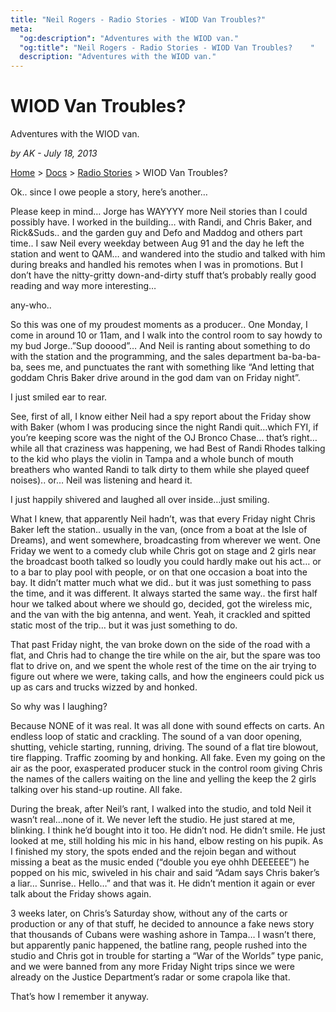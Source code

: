 ```yaml
---
title: "Neil Rogers - Radio Stories - WIOD Van Troubles?"
meta:
  "og:description": "Adventures with the WIOD van."
  "og:title": "Neil Rogers - Radio Stories - WIOD Van Troubles?    "
  description: "Adventures with the WIOD van."
---
```


# WIOD Van Troubles?

Adventures with the WIOD van.

_by AK - July 18, 2013_

[Home](https://neilrogers.org/) > [Docs](https://neilrogers.org/docs) > [Radio Stories](https://neilrogers.org/docs/radio-stories) > WIOD Van Troubles?

Ok.. since I owe people a story, here’s another…

Please keep in mind… Jorge has WAYYYY more Neil stories than I could possibly have. I worked in the building… with Randi, and Chris Baker, and Rick&Suds.. and the garden guy and Defo and Maddog and others part time.. I saw Neil every weekday between Aug 91 and the day he left the station and went to QAM… and wandered into the studio and talked with him during breaks and handled his remotes when I was in promotions. But I don’t have the nitty-gritty down-and-dirty stuff that’s probably really good reading and way more interesting…

any-who..

So this was one of my proudest moments as a producer.. One Monday, I come in around 10 or 11am, and I walk into the control room to say howdy to my bud Jorge..”Sup dooood”… And Neil is ranting about something to do with the station and the programming, and the sales department ba-ba-ba-ba, sees me, and punctuates the rant with something like “And letting that goddam Chris Baker drive around in the god dam van on Friday night”.

I just smiled ear to rear.

See, first of all, I know either Neil had a spy report about the Friday show with Baker (whom I was producing since the night Randi quit…which FYI, if you’re keeping score was the night of the OJ Bronco Chase… that’s right… while all that craziness was happening, we had Best of Randi Rhodes talking to the kid who plays the violin in Tampa and a whole bunch of mouth breathers who wanted Randi to talk dirty to them while she played queef noises).. or… Neil was listening and heard it.

I just happily shivered and laughed all over inside…just smiling.

What I knew, that apparently Neil hadn’t, was that every Friday night Chris Baker left the station.. usually in the van, (once from a boat at the Isle of Dreams), and went somewhere, broadcasting from wherever we went. One Friday we went to a comedy club while Chris got on stage and 2 girls near the broadcast booth talked so loudly you could hardly make out his act… or to a bar to play pool with people, or on that one occasion a boat into the bay. It didn’t matter much what we did.. but it was just something to pass the time, and it was different. It always started the same way.. the first half hour we talked about where we should go, decided, got the wireless mic, and the van with the big antenna, and went. Yeah, it crackled and spitted static most of the trip… but it was just something to do.

That past Friday night, the van broke down on the side of the road with a flat, and Chris had to change the tire while on the air, but the spare was too flat to drive on, and we spent the whole rest of the time on the air trying to figure out where we were, taking calls, and how the engineers could pick us up as cars and trucks wizzed by and honked.

So why was I laughing?

Because NONE of it was real. It was all done with sound effects on carts. An endless loop of static and crackling. The sound of a van door opening, shutting, vehicle starting, running, driving. The sound of a flat tire blowout, tire flapping. Traffic zooming by and honking. All fake. Even my going on the air as the poor, exasperated producer stuck in the control room giving Chris the names of the callers waiting on the line and yelling the keep the 2 girls talking over his stand-up routine. All fake.

During the break, after Neil’s rant, I walked into the studio, and told Neil it wasn’t real…none of it. We never left the studio. He just stared at me, blinking. I think he’d bought into it too. He didn’t nod. He didn’t smile. He just looked at me, still holding his mic in his hand, elbow resting on his pupik. As I finished my story, the spots ended and the rejoin began and without missing a beat as the music ended (“double you eye ohhh DEEEEEE”) he popped on his mic, swiveled in his chair and said “Adam says Chris baker’s a liar… Sunrise.. Hello…” and that was it. He didn’t mention it again or ever talk about the Friday shows again.

3 weeks later, on Chris’s Saturday show, without any of the carts or production or any of that stuff, he decided to announce a fake news story that thousands of Cubans were washing ashore in Tampa… I wasn’t there, but apparently panic happened, the batline rang, people rushed into the studio and Chris got in trouble for starting a “War of the Worlds” type panic, and we were banned from any more Friday Night trips since we were already on the Justice Department’s radar or some crapola like that.

That’s how I remember it anyway.